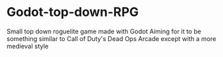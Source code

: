 # Godot-top-down-RPG
Small top down roguelite game made with Godot
Aiming for it to be something similar to Call of Duty's Dead Ops Arcade except with a more medieval style
